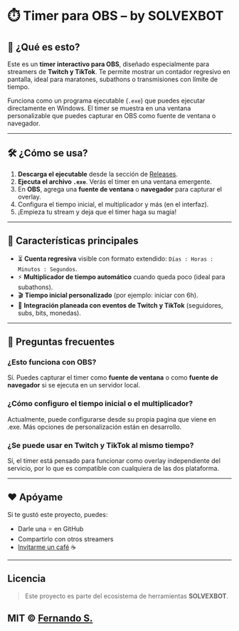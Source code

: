 # ⏱️ Timer para OBS – by SOLVEXBOT

## 🚀 ¿Qué es esto?

Este es un **timer interactivo para OBS**, diseñado especialmente para streamers de **Twitch y TikTok**. Te permite mostrar un contador regresivo en pantalla, ideal para maratones, subathons o transmisiones con límite de tiempo.

Funciona como un programa ejecutable (`.exe`) que puedes ejecutar directamente en Windows. El timer se muestra en una ventana personalizable que puedes capturar en OBS como fuente de ventana o navegador.

---

## 🛠️ ¿Cómo se usa?

1. **Descarga el ejecutable** desde la sección de [Releases](https://github.com/Fernando1106/Timer/releases/tag/v1.1-apha).
2. **Ejecuta el archivo `.exe`**. Verás el timer en una ventana emergente.
3. En **OBS**, agrega una **fuente de ventana** o **navegador** para capturar el overlay.
4. Configura el tiempo inicial, el multiplicador y más (en el interfaz).
5. ¡Empieza tu stream y deja que el timer haga su magia!

---

## 🧩 Características principales

- ⏳ **Cuenta regresiva** visible con formato extendido: `Días : Horas : Minutos : Segundos`.
- ⚡ **Multiplicador de tiempo automático** cuando queda poco (ideal para subathons).
- 🎬 **Tiempo inicial personalizado** (por ejemplo: iniciar con 6h).
- 🔔 **Integración planeada con eventos de Twitch y TikTok** (seguidores, subs, bits, monedas).

---

## 🧠 Preguntas frecuentes

### ¿Esto funciona con OBS?
Sí. Puedes capturar el timer como **fuente de ventana** o como **fuente de navegador** si se ejecuta en un servidor local.

### ¿Cómo configuro el tiempo inicial o el multiplicador?
Actualmente, puede configurarse desde su propia pagina que viene en .exe. Más opciones de personalización están en desarrollo.

### ¿Se puede usar en Twitch y TikTok al mismo tiempo?
Sí, el timer está pensado para funcionar como overlay independiente del servicio, por lo que es compatible con cualquiera de las dos plataforma.

---

## ❤️ Apóyame

Si te gustó este proyecto, puedes:

- Darle una ⭐ en GitHub  
- Compartirlo con otros streamers  
- [Invitarme un café](https://paypal.me/FSalinasAyala) ☕  

---
## Licencia

> Este proyecto es parte del ecosistema de herramientas **SOLVEXBOT**.

MIT © [Fernando S.](https://www.twitch.tv/fernando_s16)
---

